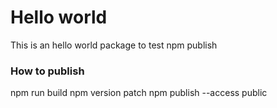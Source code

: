 # Hello world
This is an hello world package to test npm publish

### How to publish
npm run build 
npm version patch 
npm publish --access public